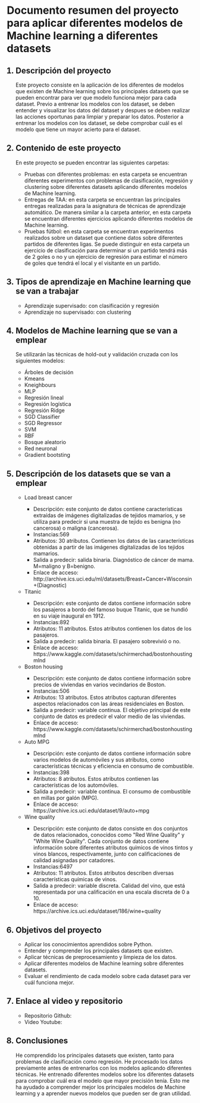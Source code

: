 <h1>Documento resumen del proyecto para aplicar diferentes modelos de Machine learning a diferentes datasets</h1>

<ol>
<h2><li>Descripción del proyecto</li></h2>

<p>Este proyecto consiste en la aplicación de los diferentes de modelos que existen de Machine learning sobre los principales datasets que se pueden encontrar para ver que modelo funciona mejor para cada dataset. Previo a entrenar los modelos con los dataset, se deben entender y visualizar los datos del dataset y despues se deben realizar las acciones oportunas para limpiar y preparar los datos. Posterior a entrenar los modelos con los dataset, se debe comprobar cuál es el modelo que tiene un mayor acierto para el dataset.</p>

<h2><li>Contenido de este proyecto</li></h2>
En este proyecto se pueden encontrar las siguientes carpetas:
<ul>
<li>Pruebas con diferentes problemas: en esta carpeta se encuentran diferentes experimentos con problemas de clasificación, regresión y clustering sobre diferentes datasets aplicando diferentes modelos de Machine learning.</li>
<li>Entregas de TAA: en esta carpeta se encuentran las principales entregas realizadas para la asignatura de técnicas de aprendizaje automático. De manera similar a la carpeta anterior, en esta carpeta se encuentran diferentes ejercicios aplicando diferentes modelos de Machine learning.</li>
<li>Pruebas fútbol: en esta carpeta se encuentran experimentos realizados sobre un dataset que contiene datos sobre diferentes partidos de diferentes ligas. Se puede distinguir en esta carpeta un ejercicio de clasificación para determinar si un partido tendrá más de 2 goles o no y un ejercicio de regresión para estimar el número de goles que tendrá el local y el visitante en un partido.</li>
</ul>



<h2><li>Tipos de aprendizaje en Machine learning que se van a trabajar</li></h2>
<ul>
<li>Aprendizaje supervisado: con clasificación y regresión</li>
<li>Aprendizaje no supervisado: con clustering</li>
</ul>



<h2><li>Modelos de Machine learning que se van a emplear</li></h2>
Se utilizarán las técnicas de hold-out y validación cruzada con los siguientes modelos:

<ul>
<li>Árboles de decisión</li>
<li>Kmeans</li>
<li>Kneighbours</li>
<li>MLP</li>
<li>Regresión lineal</li>
<li>Regresión logística</li>
<li>Regresión Ridge</li>
<li>SGD Classifier</li>
<li>SGD Regressor</li>
<li>SVM</li>
<li>RBF</li>
<li>Bosque aleatorio</li>
<li>Red neuronal</li>
<li>Gradient bootsting</li>


</ul>



<h2><li>Descripción de los datasets que se van a emplear</li></h2> 

<ul>
<li>Load breast cancer</li>
<ul>
<li>Descripción: este conjunto de datos contiene características extraídas de imágenes digitalizadas de tejidos mamarios, y se utiliza para predecir si una muestra de tejido es benigna (no cancerosa) o maligna (cancerosa).</li>
<li>Instancias:569</li>
<li>Atributos: 30 atributos. Contienen los datos de las características obtenidas a partir de las imágenes digitalizadas de los tejidos mamarios.</li>
<li>Salida a predecir: salida binaria. Diagnóstico de cáncer de mama. M=maligno y B=benigno.</li>
<li>Enlace de acceso: http://archive.ics.uci.edu/ml/datasets/Breast+Cancer+Wisconsin+(Diagnostic)</li>
</ul>



<li>Titanic</li>
<ul>
<li>Descripción: este conjunto de datos contiene información sobre los pasajeros a bordo del famoso buque Titanic, que se hundió en su viaje inaugural en 1912.</li>
<li>Instancias:892</li>
<li>Atributos: 11 atributos. Estos atributos contienen los datos de los pasajeros.</li>
<li>Salida a predecir: salida binaria. El pasajero sobrevivió o no.</li>
<li>Enlace de acceso: https://www.kaggle.com/datasets/schirmerchad/bostonhoustingmlnd</li>
</ul>

<li>Boston housing</li>
<ul>
<li>Descripción: este conjunto de datos contiene información sobre precios de viviendas en varios vecindarios de Boston.</li>
<li>Instancias:506</li>
<li>Atributos: 13 atributos. Estos atributos capturan diferentes aspectos relacionados con las áreas residenciales en Boston.</li>
<li>Salida a predecir: variable continua. El objetivo principal de este conjunto de datos es predecir el valor medio de las viviendas.</li>
<li>Enlace de acceso: https://www.kaggle.com/datasets/schirmerchad/bostonhoustingmlnd</li>
</ul>


<li>Auto MPG</li>
<ul>
<li>Descripción: este conjunto de datos contiene información sobre varios modelos de automóviles y sus atributos, como características técnicas y eficiencia en consumo de combustible. </li>
<li>Instancias:398</li>
<li>Atributos: 8 atributos. Estos atributos contienen las características de los automóviles.</li>
<li>Salida a predecir: variable continua. El consumo de combustible en millas por galón (MPG).</li>
<li>Enlace de acceso: https://archive.ics.uci.edu/dataset/9/auto+mpg</li>
</ul>

<li>Wine quality</li>
<ul>
<li>Descripción: este conjunto de datos consiste en dos conjuntos de datos relacionados, conocidos como "Red Wine Quality" y "White Wine Quality". Cada conjunto de datos contiene información sobre diferentes atributos químicos de vinos tintos y vinos blancos, respectivamente, junto con calificaciones de calidad asignadas por catadores.</li>
<li>Instancias:6497</li>
<li>Atributos: 11 atributos. Estos atributos describen diversas características químicas de vinos.</li>
<li>Salida a predecir: variable discreta. Calidad del vino, que está representada por una calificación en una escala discreta de 0 a 10.</li>
<li>Enlace de acceso: https://archive.ics.uci.edu/dataset/186/wine+quality</li>
</ul>


</ul>



<h2><li>Objetivos del proyecto</li></h2>
<ul>
<li>Aplicar los conocimientos aprendidos sobre Python.</li>
<li>Entender y comprender los principales datasets que existen.</li>
<li>Aplicar técnicas de preprocesamiento y limpieza de los datos.</li>
<li>Aplicar diferentes modelos de Machine learning sobre diferentes datasets.</li>
<li>Evaluar el rendimiento de cada modelo sobre cada dataset para ver cuál funciona mejor.</li>



</ul>


<h2><li>Enlace al video y repositorio</li></h2>
<ul>
<li>Repositorio Github:</li>
<li>Video Youtube:</li>
</ul>


<h2><li>Conclusiones</li></h2>
He comprendido los principales datasets que existen, tanto para problemas de clasificación como regresión. He procesado los datos previamente antes de entrenarlos con los modelos aplicando diferentes técnicas. He entrenado diferentes modelos sobre los diferentes datasets para comprobar cuál era el modelo que mayor precisión tenía. Esto me ha ayudado a comprender mejor los principales modelos de Machine learning y a aprender nuevos modelos que pueden ser de gran utilidad. 
</ol>


























